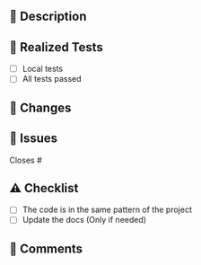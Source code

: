 ## 📌 Description

<!-- Brief description of what changed -->

## 🧪 Realized Tests

- [ ] Local tests
- [ ] All tests passed

<!-- Add the relevant tests -->

## 📎 Changes

## 🧩 Issues

<!-- If it close some issue or is related to please Mark like Closes#1 or Relates#` -->

Closes #

## ⚠️ Checklist

- [ ] The code is in the same pattern of the project
- [ ] Update the docs (Only if needed)

## 📝 Comments

<!-- Add important notes to the revisor -->
